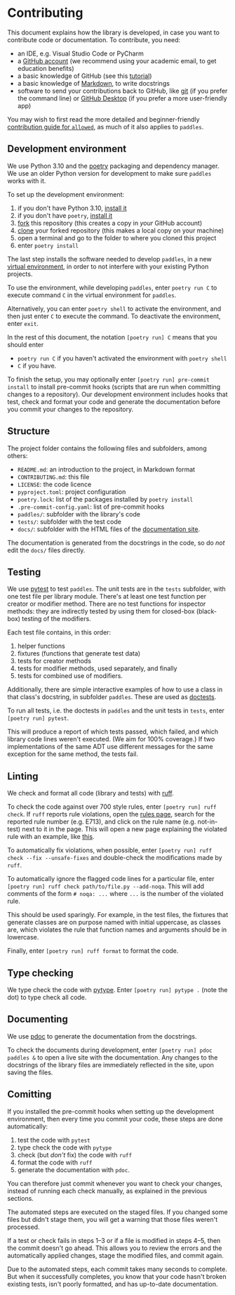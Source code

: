 # Contributing
This document explains how the library is developed,
in case you want to contribute code or documentation. To contribute, you need:
- an IDE, e.g. Visual Studio Code or PyCharm
- a [GitHub account](https://docs.github.com/en/get-started/quickstart/creating-an-account-on-github)
  (we recommend using your academic email, to get education benefits)
- a basic knowledge of GitHub
  (see this [tutorial](https://docs.github.com/en/get-started/quickstart/hello-world))
- a basic knowledge of [Markdown](https://www.markdownguide.org/cheat-sheet/), to write docstrings
- software to send your contributions back to GitHub, like [git](https://git-scm.com) (if you prefer the command line)
  or [GitHub Desktop](https://desktop.github.com/) (if you prefer a more user-friendly app)

You may wish to first read the more detailed and beginner-friendly
[contribution guide for `allowed`](https://github.com/dsa-ou/allowed/blob/main/docs/contribution.md),
as much of it also applies to `paddles`.

## Development environment
We use Python 3.10 and the [poetry](https://python-poetry.org) packaging and dependency manager.
We use an older Python version for development to make sure `paddles` works with it.

To set up the development environment:
1. if you don't have Python 3.10, [install it](https://www.python.org/downloads/release/python-31011/)
2. if you don't have `poetry`, [install it](https://python-poetry.org/docs/#installing-with-the-official-installer)
3. [fork](https://docs.github.com/en/pull-requests/collaborating-with-pull-requests/working-with-forks/fork-a-repo)
  this repository (this creates a copy in *your* GitHub account)
4. [clone](https://docs.github.com/en/repositories/creating-and-managing-repositories/cloning-a-repository)
  your forked repository (this makes a local copy on your machine)
5. open a terminal and go to the folder to where you cloned this project
6. enter `poetry install`

The last step installs the software needed to develop `paddles`, in a new
[virtual environment](https://docs.python.org/3/glossary.html#term-virtual-environment),
in order to not interfere with your existing Python projects.

To use the environment, while developing `paddles`, enter `poetry run C`
to execute command `C` in the virtual environment for `paddles`.

Alternatively, you can enter `poetry shell` to activate the environment, and
then just enter `C` to execute the command.
To deactivate the environment, enter `exit`.

In the rest of this document, the notation `[poetry run] C` means that you should enter
- `poetry run C` if you haven't activated the environment with `poetry shell`
- `C` if you have.

To finish the setup, you may optionally enter `[poetry run] pre-commit install`
to install pre-commit hooks (scripts that are run when committing changes to a repository).
Our development environment includes hooks that test, check and format your code and
generate the documentation before you commit your changes to the repository.

## Structure
The project folder contains the following files and subfolders, among others:

- `README.md`: an introduction to the project, in Markdown format
- `CONTRIBUTING.md`: this file
- `LICENSE`: the code licence
- `pyproject.toml`: project configuration
- `poetry.lock`: list of the packages installed by `poetry install`
- `.pre-commit-config.yaml`: list of pre-commit hooks
- `paddles/`: subfolder with the library's code
- `tests/`: subfolder with the test code
- `docs/`: subfolder with the HTML files of the [documentation site](https://dsa-ou.github.io/paddles).

The documentation is generated from the docstrings in the code, so do *not*
edit the `docs/` files directly.

## Testing

We use [pytest](https://pytest.org) to test `paddles`.
The unit tests are in the `tests` subfolder, with one test file per library module.
There's at least one test function per creator or modifier method.
There are no test functions for inspector methods: they are indirectly tested by
using them for closed-box (black-box) testing of the modifiers.

Each test file contains, in this order:
1. helper functions
1. fixtures (functions that generate test data)
1. tests for creator methods
1. tests for modifier methods, used separately, and finally
1. tests for combined use of modifiers.

Additionally, there are simple interactive examples of how to use a class in that class's docstring,
in subfolder `paddles`. These are used as [doctests](https://docs.python.org/3.10/library/doctest.html).

To run all tests, i.e. the doctests in `paddles` and the unit tests in `tests`,
enter `[poetry run] pytest`.

This will produce a report of which tests passed, which failed, and which
library code lines weren't executed. (We aim for 100% coverage.)
If two implementations of the same ADT use different messages
for the same exception for the same method, the tests fail.

## Linting

We check and format all code (library and tests) with [ruff](https://astral.sh/ruff).

To check the code against over 700 style rules, enter `[poetry run] ruff check`.
If `ruff` reports rule violations, open the [rules page](https://docs.astral.sh/ruff/rules),
search for the reported rule number (e.g. E713), and click on the rule name
(e.g. not-in-test) next to it in the page.
This will open a new page explaining the violated rule with an example,
like [this](https://docs.astral.sh/ruff/rules/not-in-test/).

To automatically fix violations, when possible,
enter `[poetry run] ruff check --fix --unsafe-fixes` and double-check
the modifications made by `ruff`.

To automatically ignore the flagged code lines for a particular file,
enter `[poetry run] ruff check path/to/file.py --add-noqa`.
This will add comments of the form `# noqa: ...` where `...` is the number of
the violated rule.

This should be used sparingly. For example, in the test files, the fixtures
that generate classes are on purpose named with initial uppercase, as classes are,
which violates the rule that function names and arguments should be in lowercase.

Finally, enter `[poetry run] ruff format` to format the code.

## Type checking
We type check the code with [pytype](https://google.github.io/pytype).
Enter `[poetry run] pytype .` (note the dot) to type check all code.

## Documenting
We use [pdoc](https://pdoc.dev) to generate the documentation from the docstrings.

To check the documents during development, enter `[poetry run] pdoc paddles &`
to open a live site with the documentation. Any changes to the docstrings of
the library files are immediately reflected in the site, upon saving the files.

## Comitting
If you installed the pre-commit hooks when setting up the development environment,
then every time you commit your code, these steps are done automatically:
1. test the code with `pytest`
2. type check the code with `pytype`
3. check (but _don't_ fix) the code with `ruff`
4. format the code with `ruff`
5. generate the documentation with `pdoc`.

You can therefore just commit whenever you want to check your changes,
instead of running each check manually, as explained in the previous sections.

The automated steps are executed on the staged files. If you changed some files
but didn't stage them, you will get a warning that those files weren't processed.

If a test or check fails in steps 1–3 or if a file is modified in steps 4–5,
then the commit doesn't go ahead.
This allows you to review the errors and the automatically applied changes,
stage the modified files, and commit again.

Due to the automated steps, each commit takes many seconds to complete.
But when it successfully completes, you know that your code hasn't broken existing tests,
isn't poorly formatted, and has up-to-date documentation.